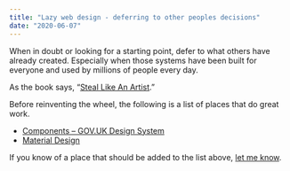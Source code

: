 ```yaml
---
title: "Lazy web design - deferring to other peoples decisions"
date: "2020-06-07"
---
```


When in doubt or looking for a starting point, defer to what others have already created. Especially when those systems have been built for everyone and used by millions of people every day.

As the book says, “[Steal Like An Artist](https://www.goodreads.com/book/show/13099738-steal-like-an-artist).”

Before reinventing the wheel, the following is a list of places that do great work.

* [Components – GOV.UK Design System](https://design-system.service.gov.uk/components/)
* [Material Design](https://material.io/design/)

If you know of a place that should be added to the list above, [let me know](/contact/).